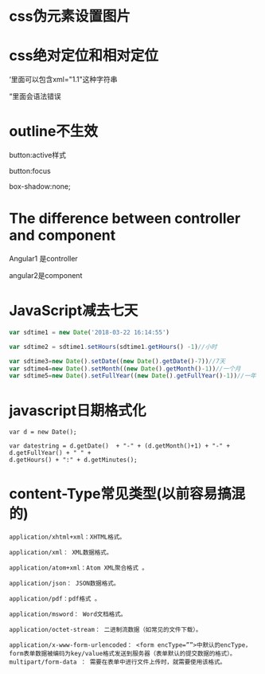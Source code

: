 # css伪元素设置图片

# css绝对定位和相对定位

‘里面可以包含xml="1.1"这种字符串

“里面会语法错误

# outline不生效

button:active样式

button:focus

box-shadow:none;

# The difference between controller and component

Angular1 是controller

angular2是component

# JavaScript减去七天

```javascript
var sdtime1 = new Date('2018-03-22 16:14:55')

var sdtime2 = sdtime1.setHours(sdtime1.getHours() -1)//小时

var sdtime3=new Date().setDate((new Date().getDate()-7))//7天
var sdtime4=new Date().setMonth((new Date().getMonth()-1))//一个月
var sdtime5=new Date().setFullYear((new Date().getFullYear()-1))//一年	
```

# javascript日期格式化

```
var d = new Date();

var datestring = d.getDate()  + "-" + (d.getMonth()+1) + "-" + d.getFullYear() + " " +
d.getHours() + ":" + d.getMinutes();
```

# content-Type常见类型(以前容易搞混的)

```
application/xhtml+xml：XHTML格式。

application/xml： XML数据格式。

application/atom+xml：Atom XML聚合格式 。

application/json： JSON数据格式。

application/pdf：pdf格式 。

application/msword： Word文档格式。

application/octet-stream： 二进制流数据（如常见的文件下载）。

application/x-www-form-urlencoded： <form encType=””>中默认的encType，form表单数据被编码为key/value格式发送到服务器（表单默认的提交数据的格式）。
multipart/form-data ： 需要在表单中进行文件上传时，就需要使用该格式。
```

